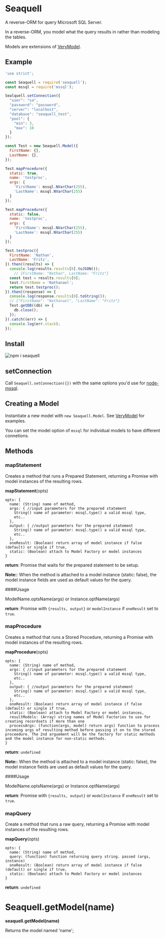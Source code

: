# Seaquell

A reverse-ORM for query Microsoft SQL Server.

In a reverse-ORM, you model what the query results in rather than modeling the tables.

Models are extensions of [VeryModel](https://github.com/fritzy/verymodel).

## Example

```javascript
'use strict';

const Seaquell = require('seaquell');
const mssql = require('mssql');

Sealquell.setConnection({
  "user": "sa",
  "password": "password",
  "server": "localhost",
  "database": "seaquell_test",
  "pool": {
    "min": 3,
    "max": 10
  }
});

const Test = new Seaquell.Model({
  FirstName: {},
  LastName: {},
});

Test.mapProcedure({
  static: true,
  name: 'testproc',
  args: {
    'FirstName': mssql.NVarChar(255),
    'LastName': mssql.NVarChar(255)
  }
});

Test.mapProcedure({
  static: false,
  name: 'testproc',
  args: {
    'FirstName': mssql.NVarChar(255),
    'LastName': mssql.NVarChar(255)
  }
});

Test.testproc({
  FirstName: 'Nathan',
  LastName: 'Fritz',
}).then((results) => {
  console.log(results.results[0].toJSON());
    // {FirstName: "Nathan", LastName: "Fritz"}
  const test = results.results[0];
  test.FirstName = 'Nathanael';
  return test.testproc();
}).then((response) => {
  console.log(response.results[0].toString());
  // {"FirstName": "Nathanael", "LastName": "Fritz"}
  Test.getDB((db) => {
    db.close();
  });
}).catch((err) => {
  console.log(err.stack);
});
```

## Install

![npm i seaquell](https://nodei.co/npm/seaquell.png)

## setConnection

Call `Seaquell.setConnection({})` with the same options you'd use for [node-mssql](https://github.com/patriksimek/node-mssql#basic-configuration-is-same-for-all-drivers).

## Creating a Model 

Instantiate a new model with `new Seaquell.Model`. See [VeryModel](https://github.com/fritzy/verymodel) for examples.

You can set the model option of `mssql` for individual models to have different connetions.

## Methods

### mapStatement

Creates a method that runs a Prepared Statement, returning a Promise with model instances of the resulting rows.

__mapStatement__(opts)

```
opts: {
  name: (String) name of method,
  args: { //input parameters for the prepared statement
    String() name of parameter: mssql.type() a valid mssql type,
    etc..
  },
  output: { //output parameters for the prepared statement
    String() name of parameter: mssql.type() a valid mssql type,
    etc..
  },
  oneResult: (Boolean) return array of model instance if false (default) or single if true,
  static: (Boolean) attach to Model Factory or model instances
}
```

__return__: Promise that waits for the prepared statement to be setup.

__Note:__: When the method is attached to a model instance (static: false), the model instance fields are used as default values for the query.

####Usage

ModelName.optsName(args) or Instance.optName(args)

__return__: Promise with `{results, output}` or `modelInstance` if `oneResult` set to `true`.

### mapProcedure

Creates a method that runs a Stored Procedure, returning a Promise with model instances of the resulting rows.

__mapProcedure__(opts)

```
opts: {
  name: (String) name of method,
  args: { //input parameters for the prepared statement
    String() name of parameter: mssql.type() a valid mssql type,
    etc..
  },
  output: { //output parameters for the prepared statement
    String() name of parameter: mssql.type() a valid mssql type,
    etc..
  },
  oneResult: (Boolean) return array of model instance if false (default) or single if true,
  static: (Boolean) attach to Model Factory or model instances,
  resultModels: (Array) string names of Model Factories to use for creating recordsets if more than one
  processArgs: (function(args, model) return args) function to process incoming args of resulting method before passing it on to the stored proceedure. The 2nd arguement will be the factory for static methods and the model instance for non-static methods.
}
```

__return__: `undefined`

__Note:__: When the method is attached to a model instance (static: false), the model instance fields are used as default values for the query.

####Usage

ModelName.optsName(args) or Instance.optName(args)

__return__: Promise with `{results, output}` or `modelInstance` if `oneResult` set to `true`.

### mapQuery

Create a method that runs a raw query, returning a Promise with model instances of the resulting rows.

__mapQuery__(opts)

```
opts: {
  name: (String) name of method,
  query: (function) function returning query string. passed (args, instance)
  oneResult: (Boolean) return array of model instance if false (default) or single if true,
  static: (Boolean) attach to Model Factory or model instances
}
```

__return__: `undefined`

# Seaquell.getModel(name)

__seaquell.getModel(name)__

Returns the model named 'name';
